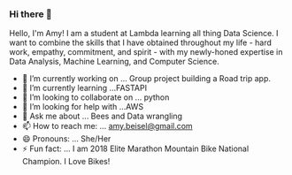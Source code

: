 ### Hi there  👋



Hello, I'm Amy!  I am a student at Lambda learning all thing Data Science.  I want to combine the skills that I have obtained throughout my life - hard work, empathy, commitment, and spirit - with my newly-honed expertise in Data Analysis, Machine Learning, and Computer Science.

- 🔭 I’m currently working on ... Group project building a Road trip app. 
- 🌱 I’m currently learning ...FASTAPI
- 👯 I’m looking to collaborate on ... python 
- 🤔 I’m looking for help with ...AWS
- 💬 Ask me about ... Bees and Data wrangling
- 📫 How to reach me: ... amy.beisel@gmail.com
- 😄 Pronouns: ... She/Her
- ⚡ Fun fact: ... I am 2018 Elite Marathon Mountain Bike National Champion. I Love Bikes! 

